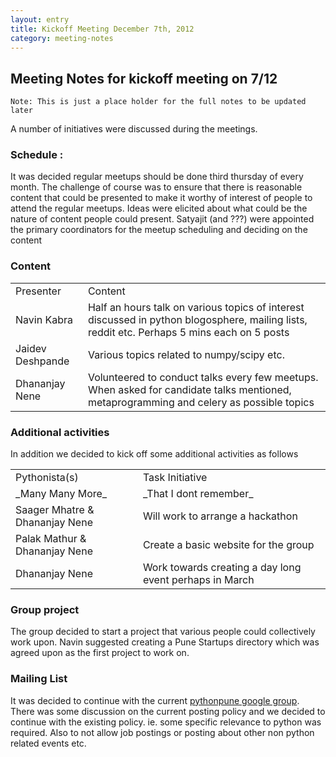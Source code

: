 ```yaml
---
layout: entry
title: Kickoff Meeting December 7th, 2012
category: meeting-notes
---
```

## Meeting Notes for kickoff meeting on 7/12

`Note: This is just a place holder for the full notes to be updated later`

A number of initiatives were discussed during the meetings.

### Schedule :

It was decided regular meetups should be done third thursday of every month. The challenge of course was to ensure that there is reasonable content that could be presented to make it worthy of interest of people to attend the regular meetups. Ideas were elicited about what could be the nature of content people could present. Satyajit (and ???) were appointed the primary coordinators for the meetup scheduling and deciding on the content

### Content

<table>
  <tr><td>Presenter</td><td>Content</td></tr>
  <tr>
    <td>Navin Kabra</td>
    <td>Half an hours talk on various topics of interest discussed in python blogosphere, mailing lists, reddit etc. Perhaps 5 mins each on 5 posts</td>
  </tr>
  <tr>
    <td>Jaidev Deshpande</td>
    <td>Various topics related to numpy/scipy etc. </td>
  </tr>
  <tr>
    <td>Dhananjay Nene</td>
    <td>Volunteered to conduct talks every few meetups. When asked for candidate talks mentioned, metaprogramming and celery as possible topics </td>
  </tr>
</table>

### Additional activities

In addition we decided to kick off some additional activities as follows

<table>
  <tr><td>Pythonista(s)</td><td>Task Initiative</td></tr>
  <tr>
    <td>_Many Many More_ </td>
    <td>_That I dont remember_</td>
  </tr>
  <tr>
    <td>Saager Mhatre &amp; Dhananjay Nene </td>
    <td>Will work to arrange a hackathon</td>
  </tr>
  <tr>
    <td>Palak Mathur &amp; Dhananjay Nene</td>
    <td>Create a basic website for the group</td>
  </tr>
  <tr>
    <td>Dhananjay Nene</td>
    <td>Work towards creating a day long event perhaps in March</td>
  </tr>
</table>

### Group project

The group decided to start a project that various people could collectively work upon. Navin suggested creating a Pune Startups directory which was agreed upon as the first project to work on.

### Mailing List

It was decided to continue with the current [pythonpune google group](https://groups.google.com/forum/?fromgroups#!forum/pythonpune). There was some discussion on the current posting policy and we decided to continue with the existing policy. ie. some specific relevance to python was required. Also to not allow job postings or posting about other non python related events etc.
